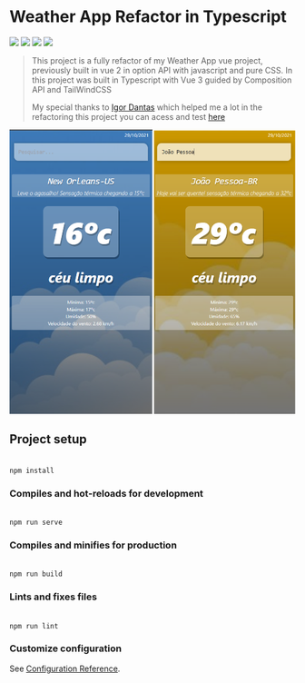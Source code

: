# Weather App Refactor in Typescript
![](https://img.shields.io/badge/Vue.js-35495E?style=for-the-badge&logo=vuedotjs&logoColor=4FC08D) ![](https://img.shields.io/badge/Tailwind_CSS-38B2AC?style=for-the-badge&logo=tailwind-css&logoColor=white) ![](https://img.shields.io/badge/firebase-ffca28?style=for-the-badge&logo=firebase&logoColor=black) ![](https://img.shields.io/badge/TypeScript-007ACC?style=for-the-badge&logo=typescript&logoColor=white)

  

> This project is a fully refactor of my Weather App vue project, previously built in vue 2 in option API with javascript and pure CSS.
 In this project was built in Typescript with Vue 3 guided by Composition API and TailWindCSS
> 
> 
> My special thanks to [Igor Dantas](https://github.com/igorcd) which helped me a lot in the refactoring this project
> you can acess and test [here](https://weathertypescript.web.app/)


![](https://github.com/isaacwrk/js-exercises/blob/master/ex/example.png)


## Project setup

```

npm install

```

  

### Compiles and hot-reloads for development

```

npm run serve

```

  

### Compiles and minifies for production

```

npm run build

```

  

### Lints and fixes files

```

npm run lint

```

  

### Customize configuration

See [Configuration Reference](https://cli.vuejs.org/config/).